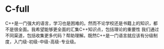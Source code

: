 # C-full
C++是一门强大的语言，学习也是困难的。然而不论学校还是书籍上的知识，都不是很全面。我希望能够更全面的汇集C++知识点，包括理论的重要性
我们通过不同渠道，包括收集更多代码？帮助理解。既然C++是一门语言就应该有分级制度，入门级-初级-中级-高级-专业级。
